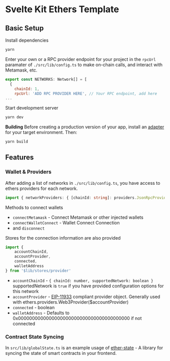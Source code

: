 # Svelte Kit Ethers Template

## Basic Setup

Install dependencies
```bash
yarn
```
Enter your own or a RPC provider endpoint for your project in the `rpcUrl` paramater of `./src/lib/config.ts` to make on-chain calls, and interact with Metamask, etc.

```js
export const NETWORKS: Network[] = [
  {
    chainId: 1,
    rpcUrl: 'ADD RPC PROVIDER HERE', // Your RPC endpoint, add here
...
```

Start development server
```bash
yarn dev
```



**Building**
Before creating a production version of your app, install an [adapter](https://kit.svelte.dev/docs#adapters) for your target environment. Then:

```bash
yarn build
```

## Features

### Wallet & Providers

After adding a list of networks in `./src/lib/config.ts`, you have access to ethers providers for each network.
```ts
import { networkProviders: { [chainId: string]: providers.JsonRpcProvider } } from '$lib/stores/provider'
```


Methods to connect wallets
* `connectMetamask` - Connect Metamask or other injected wallets
* `connectWalletConnect` - Wallet Connect Connection
* and `disconnect`

Stores for the connection information are also provided
```ts
import {
    accountChainId,
    accountProvider,
    connected,
    walletAddress
} from '$lib/stores/provider'
```
* `accountChainId` -  `{ chainId: number, supportedNetwork: boolean } ` supportedNetwork is `true` if you have provided configuration options for this network 
* `accountProvider` -  [EIP-11933](https://eips.ethereum.org/EIPS/eip-1193) compliant provider object. Generally used with ethers.providers.Web3Provider($accountProvider)
* `connected` - boolean
* `walletAddress` - Defaults to 0x0000000000000000000000000000000000000000 if not connected

### Contract State Syncing

In `src/lib/globalState.ts` is an example usage of [ether-state](https://github.com/decentralisedtech/ether-state) - A library for syncing the state of smart contracts in your frontend.
